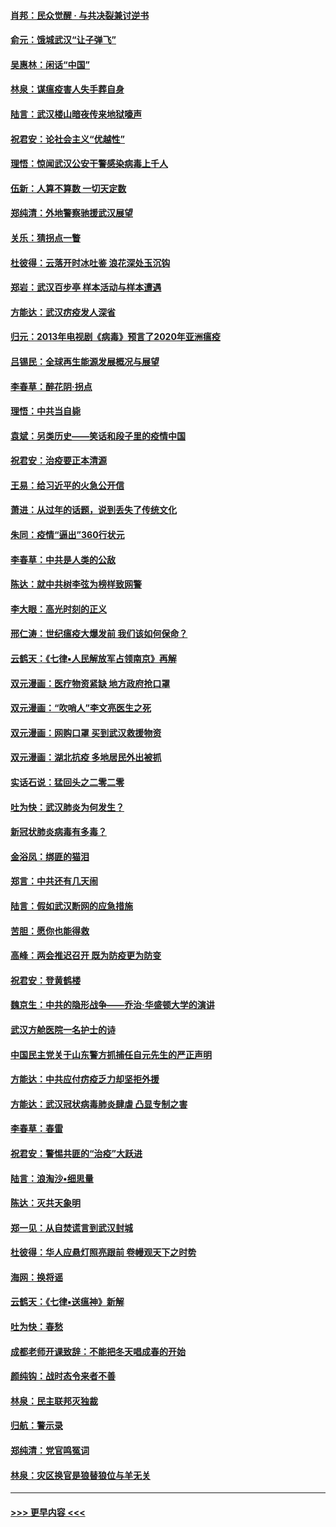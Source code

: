 #### [肖邦：民众觉醒 · 与共决裂兼讨逆书](../pages/nsc993/n11898435.md?t=02270931) 
#### [俞元：饿城武汉“让子弹飞”](../pages/nsc993/n11898344.md?t=02270931) 
#### [吴惠林：闲话“中国”](../pages/nsc993/n11898182.md?t=02270931) 
#### [林泉：谋瘟疫害人失手葬自身](../pages/nsc993/n11897892.md?t=02270931) 
#### [陆言：武汉楼山暗夜传来地狱嚎声](../pages/nsc993/n11897033.md?t=02270931) 
#### [祝君安：论社会主义“优越性”](../pages/nsc993/n11897005.md?t=02270931) 
#### [理悟：惊闻武汉公安干警感染病毒上千人](../pages/nsc993/n11896947.md?t=02270931) 
#### [伍新：人算不算数 一切天定数](../pages/nsc993/n11893372.md?t=02270931) 
#### [郑纯清：外地警察驰援武汉展望](../pages/nsc993/n11893115.md?t=02270931) 
#### [关乐：猜拐点一瞥](../pages/nsc993/n11893020.md?t=02270931) 
#### [杜彼得：云落开时冰吐鉴 浪花深处玉沉钩](../pages/nsc993/n11892107.md?t=02270931) 
#### [郑岩：武汉百步亭 样本活动与样本遭遇](../pages/nsc993/n11892310.md?t=02270931) 
#### [方能达：武汉疠疫发人深省](../pages/nsc993/n11891376.md?t=02270931) 
#### [归元：2013年电视剧《病毒》预言了2020年亚洲瘟疫](../pages/nsc993/n11891126.md?t=02270931) 
#### [吕锡民：全球再生能源发展概况与展望](../pages/nsc993/n11890613.md?t=02270931) 
#### [李春草：醉花阴·拐点](../pages/nsc993/n11890567.md?t=02270931) 
#### [理悟：中共当自毙](../pages/nsc993/n11890559.md?t=02270931) 
#### [袁斌：另类历史——笑话和段子里的疫情中国](../pages/nsc993/n11889243.md?t=02270931) 
#### [祝君安：治疫要正本清源](../pages/nsc993/n11889085.md?t=02270931) 
#### [王易：给习近平的火急公开信](../pages/nsc993/n11888225.md?t=02270931) 
#### [萧进：从过年的话题，说到丢失了传统文化](../pages/nsc993/n11887732.md?t=02270931) 
#### [朱同：疫情“逼出”360行状元](../pages/nsc993/n11887678.md?t=02270931) 
#### [李春草：中共是人类的公敌](../pages/nsc993/n11887656.md?t=02270931) 
#### [陈达：就中共树李弦为榜样致网警](../pages/nsc993/n11887625.md?t=02270931) 
#### [李大眼：高光时刻的正义](../pages/nsc993/n11887585.md?t=02270931) 
#### [邢仁涛：世纪瘟疫大爆发前 我们该如何保命？](../pages/nsc993/n11887535.md?t=02270931) 
#### [云鹤天：《七律▪人民解放军占领南京》再解](../pages/nsc993/n11887524.md?t=02270931) 
#### [双元漫画：医疗物资紧缺 地方政府抢口罩](../pages/nsc993/n11884744.md?t=02270931) 
#### [双元漫画：“吹哨人”李文亮医生之死](../pages/nsc993/n11884705.md?t=02270931) 
#### [双元漫画：网购口罩 买到武汉救援物资](../pages/nsc993/n11884670.md?t=02270931) 
#### [双元漫画：湖北抗疫 多地居民外出被抓](../pages/nsc993/n11884643.md?t=02270931) 
#### [实话石说：猛回头之二零二零](../pages/nsc993/n11883968.md?t=02270931) 
#### [吐为快：武汉肺炎为何发生？](../pages/nsc993/n11882180.md?t=02270931) 
#### [新冠状肺炎病毒有多毒？](../pages/nsc993/n11881790.md?t=02270931) 
#### [金浴凤：绑匪的猫泪](../pages/nsc993/n11880664.md?t=02270931) 
#### [郑言：中共还有几天闹](../pages/nsc993/n11880645.md?t=02270931) 
#### [陆言：假如武汉断网的应急措施](../pages/nsc993/n11880619.md?t=02270931) 
#### [苦胆：愿你也能得救](../pages/nsc993/n11880601.md?t=02270931) 
#### [高峰：两会推迟召开  既为防疫更为防变](../pages/nsc993/n11879977.md?t=02270931) 
#### [祝君安：登黄鹤楼](../pages/nsc993/n11880583.md?t=02270931) 
#### [魏京生：中共的隐形战争——乔治‧华盛顿大学的演讲](../pages/nsc993/n11879765.md?t=02270931) 
#### [武汉方舱医院一名护士的诗](../pages/nsc993/n11878480.md?t=02270931) 
#### [中国民主党关于山东警方抓捕任自元先生的严正声明](../pages/nsc993/n11877506.md?t=02270931) 
#### [方能达：中共应付疠疫乏力却坚拒外援](../pages/nsc993/n11877497.md?t=02270931) 
#### [方能达：武汉冠状病毒肺炎肆虐 凸显专制之害](../pages/nsc993/n11877475.md?t=02270931) 
#### [李春草：春雷](../pages/nsc993/n11876287.md?t=02270931) 
#### [祝君安：警惕共匪的“治疫”大跃进](../pages/nsc993/n11876084.md?t=02270931) 
#### [陆言：浪淘沙•细思量](../pages/nsc993/n11876071.md?t=02270931) 
#### [陈达：灭共天象明](../pages/nsc993/n11876063.md?t=02270931) 
#### [郑一见：从自焚谎言到武汉封城](../pages/nsc993/n11875621.md?t=02270931) 
#### [杜彼得：华人应悬灯照亮跟前 卷幔观天下之时势](../pages/nsc993/n11874822.md?t=02270931) 
#### [海网：换将谣](../pages/nsc993/n11873712.md?t=02270931) 
#### [云鹤天：《七律▪送瘟神》新解](../pages/nsc993/n11873598.md?t=02270931) 
#### [吐为快：春愁](../pages/nsc993/n11872801.md?t=02270931) 
#### [成都老师开课致辞：不能把冬天唱成春的开始](../pages/nsc993/n11872653.md?t=02270931) 
#### [颜纯钩：战时态令来者不善](../pages/nsc993/n11872011.md?t=02270931) 
#### [林泉：民主联邦灭独裁](../pages/nsc993/n11870998.md?t=02270931) 
#### [归航：警示录](../pages/nsc993/n11870963.md?t=02270931) 
#### [郑纯清：党官鸣冤词](../pages/nsc993/n11870938.md?t=02270931) 
#### [林泉：灾区换官是狼替狼位与羊无关](../pages/nsc993/n11870896.md?t=02270931) 

----
#### [ >>> 更早内容 <<< ](../indexes/nsc993-earlier.md)
